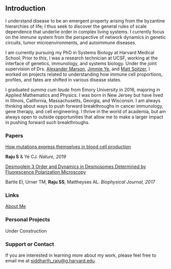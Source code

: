 ## Introduction

I understand disease to be an emergent property arising from the byzantine hierarchies of life; I thus seek to discover the general rules of scale dependence that underlie order in complex living systems. I currently focus on the immune system from the perspective of network dynamics in genetic circuits, tumor microenvironments, and autoimmune diseases. 

I am currently pursuing my PhD in Systems Biology at Harvard Medical School. Prior to this, I was a research technician at UCSF, working at the interface of genetics, immunology, and systems biology. Under the joint supervision of Drs. [Alexander Marson](https://marsonlab.ucsf.edu/), [Jimmie Ye](https://bms.ucsf.edu/people/jimmie-ye-phd), and [Matt Spitzer](https://spitzerlab.ucsf.edu/home), I worked on projects related to understanding how immune cell proportions, profiles, and fates are shifted in various disease states. 

I graduated *summa cum laude* from Emory University in 2016, majoring in Applied Mathematics and Physics. I was born in New Jersey but have lived in Illinois, California, Massachusetts, Georgia, and Wisconsin. I am always thinking about ways to push forward breakthroughs in cancer immunology, gene therapy, and cell engineering. I thrive in the world of academia, but am always open to outside opportunities that allow me to make a larger impact in pushing forward such breakthroughs.

### Papers
[How mutations express themselves in blood cell production](https://www.nature.com/articles/d41586-019-02028-2)

**Raju S** & Ye CJ. *Nature, 2019*

[Desmoglein 3 Order and Dynamics in Desmosomes Determined by Fluorescence Polarization Microscopy](https://www.ncbi.nlm.nih.gov/pubmed/29212005)

Bartle EI, Urner TM, **Raju SS**, Mattheyses AL. *Biophysical Journal, 2017*

### Links
[About Me](https://htmlpreview.github.com/sraju1/sraju1.github.io/blob/master/about.html)

### Personal Projects
Under Construction

### Support or Contact

If you are interested in learning more about my work, please feel free to email me at siddharth_raju@g.harvard.edu. 
